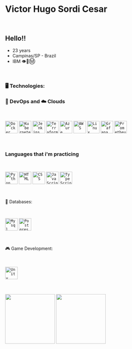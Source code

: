 
<div dsplay="inline-block">
 
 <h1 align="left">Victor Hugo Sordi Cesar</h1>
</div>
</br>

## Hello!!

- 23 years
- Campinas/SP - Brazil
- IBM 👁️🐝Ⓜ️
</br>

### 🖥️ Technologies:

### 🤿 DevOps and  ☁️ Clouds


<br>

<code><img width="40px" src="https://raw.githubusercontent.com/marwin1991/profile-technology-icons/refs/heads/main/icons/docker.png" title = "Docker"/></code>
<code><img width="40px" src="https://raw.githubusercontent.com/marwin1991/profile-technology-icons/refs/heads/main/icons/kubernetes.png" title = "Kubernetes"/></code>
<code><img width="40px" src="https://raw.githubusercontent.com/marwin1991/profile-technology-icons/refs/heads/main/icons/jenkins.png" title = "Jenkins"/></code>
<code><img width="40px" src="https://raw.githubusercontent.com/marwin1991/profile-technology-icons/refs/heads/main/icons/terraform.png" title = "Terraform"/></code>
<code><img width="40px" src="https://raw.githubusercontent.com/marwin1991/profile-technology-icons/refs/heads/main/icons/microsoft_azure.png" title = "Azure"/></code>
<code><img width="40px" src="https://raw.githubusercontent.com/marwin1991/profile-technology-icons/refs/heads/main/icons/aws.png" title = "AWS"/></code>
<code><img width="40px" src="https://raw.githubusercontent.com/marwin1991/profile-technology-icons/refs/heads/main/icons/linux.png" title = "Linux"/></code>
<code><img width="40px" src="https://raw.githubusercontent.com/marwin1991/profile-technology-icons/refs/heads/main/icons/grafana.png" title = "Grafana"/></code>
<code><img width="40px" src="https://raw.githubusercontent.com/marwin1991/profile-technology-icons/refs/heads/main/icons/prometheus.png" title = "Prometheus"/></code>

<br>

### Languages that i'm practicing

<br>

<code><img width="40px" src="https://raw.githubusercontent.com/marwin1991/profile-technology-icons/refs/heads/main/icons/python.png" title = "Python"/></code>
<code><img width="40px" src="https://raw.githubusercontent.com/marwin1991/profile-technology-icons/refs/heads/main/icons/html.png" title = "HTML"/></code>
<code><img width="40px" src="https://raw.githubusercontent.com/marwin1991/profile-technology-icons/refs/heads/main/icons/css.png" title = "CSS"/></code>
<code><img width="40px" src="https://raw.githubusercontent.com/marwin1991/profile-technology-icons/refs/heads/main/icons/javascript.png" title = "JavaScript"/></code>
<code><img width="40px" src="https://raw.githubusercontent.com/marwin1991/profile-technology-icons/refs/heads/main/icons/typescript.png" title = "TypeScript"/></code>


<br>

💾 Databases:

<br>

<code><img width="40px" src="https://raw.githubusercontent.com/marwin1991/profile-technology-icons/refs/heads/main/icons/mysql.png" title = "Mysql"/></code>
<code><img width="40px" src="https://raw.githubusercontent.com/marwin1991/profile-technology-icons/refs/heads/main/icons/postgresql.png" title = "Postgres"/></code>

</br>

🎮 Game Development:

</br>

<code><img width="40px" src="https://raw.githubusercontent.com/marwin1991/profile-technology-icons/refs/heads/main/icons/unity.png" title = "Unity"/></code>

<br>

<br>

  <img loading="lazy" height="160em" src="https://github-readme-stats.vercel.app/api?username=VictorSordi&show_icons=true&theme=tokyonight&include_all_commits=true&count_private=true"/>
  <img loading="lazy" height="160em" src="https://github-readme-stats.vercel.app/api/top-langs/?username=VictorSordi&layout=compact&langs_count=7&theme=tokyonight"/>

</div>

